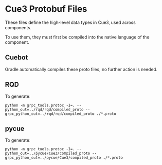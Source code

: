 # Cue3 Protobuf Files

These files define the high-level data types in Cue3, used across components.

To use them, they must first be compiled into the native language of the component.

## Cuebot

Gradle automatically compiles these proto files, no further action is needed.

## RQD

To generate:

```
python -m grpc_tools.protoc -I=. --python_out=../rqd/rqd/compiled_proto --grpc_python_out=../rqd/rqd/compiled_proto ./*.proto
```

## pycue

To generate:

```
python -m grpc_tools.protoc -I=. --python_out=../pycue/Cue3/compiled_proto --grpc_python_out=../pycue/Cue3/compiled_proto ./*.proto
```

